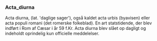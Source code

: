 ### Acta_diurna


Acta diurna, (lat. 'daglige sager'), også kaldet acta urbis (byavisen) eller acta populi romani (det romerske folkeblad). En art statstidende, der blev indført i Rom af Cæsar i år 59 f.Kr. Acta diurna blev slået op dagligt og indeholdt oprindelig kun officielle meddelelser.